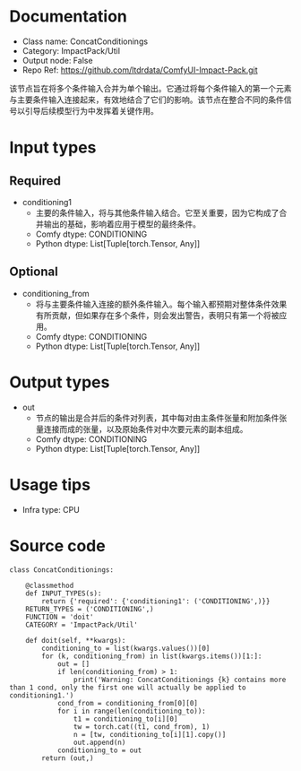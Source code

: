 # Documentation
- Class name: ConcatConditionings
- Category: ImpactPack/Util
- Output node: False
- Repo Ref: https://github.com/ltdrdata/ComfyUI-Impact-Pack.git

该节点旨在将多个条件输入合并为单个输出。它通过将每个条件输入的第一个元素与主要条件输入连接起来，有效地结合了它们的影响。该节点在整合不同的条件信号以引导后续模型行为中发挥着关键作用。

# Input types
## Required
- conditioning1
    - 主要的条件输入，将与其他条件输入结合。它至关重要，因为它构成了合并输出的基础，影响着应用于模型的最终条件。
    - Comfy dtype: CONDITIONING
    - Python dtype: List[Tuple[torch.Tensor, Any]]
## Optional
- conditioning_from
    - 将与主要条件输入连接的额外条件输入。每个输入都预期对整体条件效果有所贡献，但如果存在多个条件，则会发出警告，表明只有第一个将被应用。
    - Comfy dtype: CONDITIONING
    - Python dtype: List[Tuple[torch.Tensor, Any]]

# Output types
- out
    - 节点的输出是合并后的条件对列表，其中每对由主条件张量和附加条件张量连接而成的张量，以及原始条件对中次要元素的副本组成。
    - Comfy dtype: CONDITIONING
    - Python dtype: List[Tuple[torch.Tensor, Any]]

# Usage tips
- Infra type: CPU

# Source code
```
class ConcatConditionings:

    @classmethod
    def INPUT_TYPES(s):
        return {'required': {'conditioning1': ('CONDITIONING',)}}
    RETURN_TYPES = ('CONDITIONING',)
    FUNCTION = 'doit'
    CATEGORY = 'ImpactPack/Util'

    def doit(self, **kwargs):
        conditioning_to = list(kwargs.values())[0]
        for (k, conditioning_from) in list(kwargs.items())[1:]:
            out = []
            if len(conditioning_from) > 1:
                print('Warning: ConcatConditionings {k} contains more than 1 cond, only the first one will actually be applied to conditioning1.')
            cond_from = conditioning_from[0][0]
            for i in range(len(conditioning_to)):
                t1 = conditioning_to[i][0]
                tw = torch.cat((t1, cond_from), 1)
                n = [tw, conditioning_to[i][1].copy()]
                out.append(n)
            conditioning_to = out
        return (out,)
```